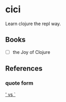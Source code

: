 # cici

Learn clojure the repl way.


## Books

- [ ] the Joy of Clojure


## References

### quote form

[' vs \`][q1]

[q1]: http://stackoverflow.com/questions/17800917/clojure-difference-between-apostrophe-and-backtick
